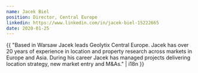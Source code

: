 ```yaml
---
name: Jacek Biel
position: Director, Central Europe
linkedin: https://www.linkedin.com/in/jacek-biel-15222665
date: 2020-01-25
---
```


{{ "Based in Warsaw Jacek leads Geolytix Central Europe. Jacek has over 20 years of experience in location and property research across markets in Europe and Asia. During his career Jacek has managed projects delivering location strategy, new market entry and M&As." | i18n }}

